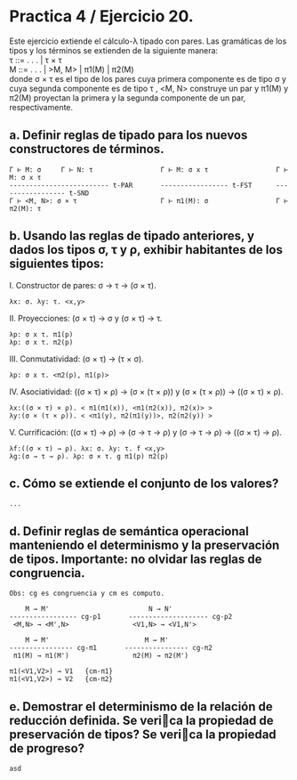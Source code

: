 # Practica 4 / Ejercicio 20.
Este ejercicio extiende el cálculo-λ tipado con pares. Las gramáticas de los tipos y los términos se extienden de la siguiente manera:  
τ ::= . . . | τ × τ  
M ::= . . . | >M, M> | π1(M) | π2(M)  
donde σ × τ es el tipo de los pares cuya primera componente es de tipo σ y cuya segunda componente es de tipo τ , <M, N> construye un par y π1(M) y π2(M) proyectan la primera y la segunda componente de un par, respectivamente.  
## a. Definir reglas de tipado para los nuevos constructores de términos.  
```
Γ ⊢ M: σ     Γ ⊢ N: τ                 Γ ⊢ M: σ x τ                 Γ ⊢ M: σ x τ
------------------------- t-PAR       ----------------- t-FST      ----------------- t-SND
Γ ⊢ <M, N>: σ × τ                     Γ ⊢ π1(M): σ                 Γ ⊢ π2(M): τ
```
## b. Usando las reglas de tipado anteriores, y dados los tipos σ, τ y ρ, exhibir habitantes de los siguientes tipos: 
I. Constructor de pares: σ → τ → (σ × τ).  
```
λx: σ. λy: τ. <x,y>
```
II. Proyecciones: (σ × τ) → σ y (σ × τ) → τ.  
```
λp: σ x τ. π1(p)
λp: σ x τ. π2(p)
```
III. Conmutatividad: (σ × τ) → (τ × σ).  
```
λp: σ x τ. <π2(p), π1(p)>
```
IV. Asociatividad: ((σ × τ) × ρ) → (σ × (τ × ρ)) y (σ × (τ × ρ)) → ((σ × τ) × ρ).  
```
λx:((σ × τ) × ρ). < π1(π1(x)), <π1(π2(x)), π2(x)> >
λy:(σ × (τ × ρ)). < <π1(y), π2(π1(y))>, π2(π2(y)) >
```
V. Currificación: ((σ × τ) → ρ) → (σ → τ → ρ) y (σ → τ → ρ) → ((σ × τ) → ρ).  
```
λf:((σ × τ) → ρ). λx: σ. λy: τ. f <x,y>
λg:(σ → τ → ρ). λp: σ × τ. g π1(p) π2(p)
```
## c. Cómo se extiende el conjunto de los valores?  
```
...
```
## d. Definir reglas de semántica operacional manteniendo el determinismo y la preservación de tipos. Importante: no olvidar las reglas de congruencia.  
```
Obs: cg es congruencia y cm es computo.

    M → M'                         N → N'
----------------- cg-p1       -------------------- cg-p2
 <M,N> → <M',N>                <V1,N> → <V1,N'>

    M → M'                        M → M'
---------------- cg-π1       ---------------- cg-π2
 π1(M) → π1(M')                π2(M) → π2(M')

π1(<V1,V2>) → V1   {cm-π1}
π1(<V1,V2>) → V2   {cm-π2}
```
## e. Demostrar el determinismo de la relación de reducción definida. Se verica la propiedad de preservación de tipos? Se verica la propiedad de progreso?  
```
asd
```

 
